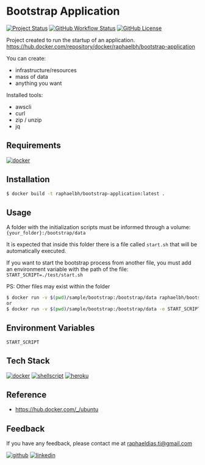 # Bootstrap Application

[![Project Status](https://img.shields.io/static/v1?label=project%20status&message=complete&color=success&style=flat-square)](#)
[![GitHub Workflow Status](https://img.shields.io/github/workflow/status/raphaelbh/bootstrap-application/workflow?style=flat-square)](#)
[![GitHub License](https://img.shields.io/github/license/raphaelbh/bootstrap-application?style=flat-square)](#)

Project created to run the startup of an application.
https://hub.docker.com/repository/docker/raphaelbh/bootstrap-application

You can create:
- infrastructure/resources
- mass of data
- anything you want

Installed tools:
- awscli
- curl
- zip / unzip
- jq

## Requirements

[![docker](https://img.shields.io/badge/Docker-2CA5E0?style=for-the-badge&logo=docker&logoColor=white)](https://www.docker.com/)
  
## Installation

```bash
$ docker build -t raphaelbh/bootstrap-application:latest .
```

## Usage

A folder with the initialization scripts must be informed through a volume:
`{your_folder}:/bootstrap/data`

It is expected that inside this folder there is a file called `start.sh` that will be automatically executed.

If you want to start the bootstrap process from another file, you must add an environment variable with the path of the file:
`START_SCRIPT=./test/start.sh`

PS: Other files may exist within the folder

```bash
$ docker run -v $(pwd)/sample/bootstrap:/bootstrap/data raphaelbh/bootstrap-application
or
$ docker run -v $(pwd)/sample/bootstrap:/bootstrap/data -e START_SCRIPT=./test/start.sh raphaelbh/bootstrap-application
```

## Environment Variables

`START_SCRIPT`

## Tech Stack

[![docker](https://img.shields.io/badge/Docker-2CA5E0?style=for-the-badge&logo=docker&logoColor=white)](https://www.docker.com/)
[![shellscript](https://img.shields.io/badge/Shell_Script-121011?style=for-the-badge&logo=gnu-bash&logoColor=white)](https://www.shellscript.sh/)
[![heroku](https://img.shields.io/badge/Heroku-430098?style=for-the-badge&logo=heroku&logoColor=white)](https://heroku.com)

## Reference

- https://hub.docker.com/_/ubuntu

## Feedback

If you have any feedback, please contact me at raphaeldias.ti@gmail.com

[![github](https://img.shields.io/badge/GitHub-100000?style=for-the-badge&logo=github&logoColor=white)](https://github.com/raphaelbh)
[![linkedin](https://img.shields.io/badge/LinkedIn-0077B5?style=for-the-badge&logo=linkedin&logoColor=white)](https://www.linkedin.com/in/raphaelbh/)